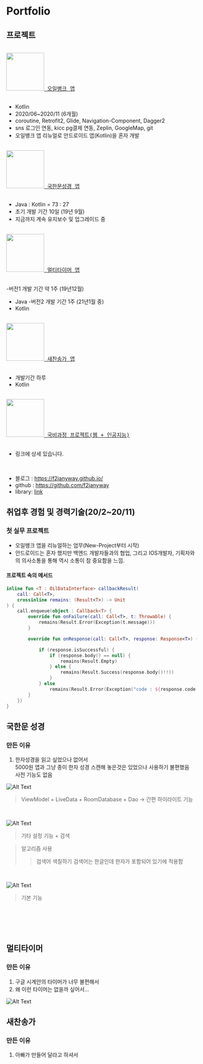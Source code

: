 # Portfolio

## 프로젝트

<pre>
<a href="https://play.google.com/store/apps/details?id=com.hyundaioilbank.android&hl=ko">
<img src="https://user-images.githubusercontent.com/55625423/106105029-a6fc5a00-6186-11eb-96ec-ab05c9881e5a.png" width="100"/>&nbsp오일뱅크 앱</a><br>
</pre>
- Kotlin
- 2020/06~2020/11 (6개월)
- coroutine, Retrofit2, Glide, Navigation-Component, Dagger2
- sns 로그인 연동, kicc pg결제 연동,  Zeplin, GoogleMap, git
- 오일뱅크 앱 리뉴얼로 안드로이드 앱(Kotlin)을 혼자 개발

<pre>
<a href="https://play.google.com/store/apps/details?id=com.box.bible&hl=ko">
<img src="https://user-images.githubusercontent.com/55625423/106109316-bbdbec00-618c-11eb-8597-c902ebc65135.png" width="100"/>&nbsp국한문성경 앱</a><br>
</pre>
- Java : Kotlin = 73 : 27
- 초기 개발 기간 10일 (19년 9월)
- 지금까지 계속 유지보수 및 업그레이드 중

<pre>
<a href="https://play.google.com/store/apps/details?id=com.box.firecast">
<img src="https://user-images.githubusercontent.com/55625423/106109559-08272c00-618d-11eb-8e73-561e76845eff.png" width="100"/>&nbsp멀티타이머 앱</a><br>
</pre>
-버전1 개발 기간 약 1주 (19년12월)
  - Java
-버전2 개발 기간 1주 (21년1월 중)
  - Kotlin
  
<pre>
<a href="https://play.google.com/store/apps/details?id=com.box.hymn&hl=ko">
<img src="https://user-images.githubusercontent.com/55625423/106109185-8fc06b00-618c-11eb-97e4-b917caeab559.png" width="100"/>&nbsp새찬송가 앱</a><br>
</pre>
- 개발기간 하루
- Kotlin

<pre>
<a href="https://github.com/yegyu/DotNet">
<img src="https://user-images.githubusercontent.com/55625423/106109942-723fd100-618d-11eb-9b28-7e94ff794e57.png" width="100" padding-left="10"/>&nbsp국비과정 프로젝트(웹 + 인공지능)</a><br>
</pre>
- 링크에 상세 있습니다.

<br>

- 블로그 : https://f2janyway.github.io/
- github : https://github.com/f2janyway<br>
- library: [link](https://github.com/f2janyway/custom_view)


## 취업후 경험 및 경력기술(20/2~20/11) 
 
### 첫 실무 프로젝트
- 오일뱅크 앱을 리뉴얼하는 업무(New-Project부터 시작)
- 안드로이드는 혼자 했지만 백엔드 개발자들과의 협업, 그리고 IOS개발자, 기획자와의 의사소통을 통해 역시 소통이 참 중요함을 느낌.

#### 프로젝트 속의 메서드 
```kotlin
inline fun <T : OilDataInterface> callbackResult(
    call: Call<T>,
    crossinline remains: (Result<T>) -> Unit
) {
    call.enqueue(object : Callback<T> {
        override fun onFailure(call: Call<T>, t: Throwable) {
            remains(Result.Error(Exception(t.message)))
        }

        override fun onResponse(call: Call<T>, response: Response<T>) {

            if (response.isSuccessful) {
                if (response.body() == null) {
                    remains(Result.Empty)
                } else {
                    remains(Result.Success(response.body()!!))
                }
            } else
                remains(Result.Error(Exception("code : ${response.code()}")))
        }
    })
}
```
 
 ## 국한문 성경 
 
 ### 만든 이유
 1. 한자성경을 읽고 싶었으나 없어서<br>
 5000원 앱과 그냥 종이 한자 성경 스캔해 놓은것은 있었으나 사용하기 불편했음<br>
 사전 기능도 없음<br>
 
 ![Alt Text](https://github.com/yegyu/android_portfolio/blob/master/gif/b1_1.gif)
 <br>
 >ViewModel  + LiveData + RoomDatabase + Dao -> 간편 하이라이트 기능
 <br>

 ![Alt Text](https://github.com/yegyu/android_portfolio/blob/master/gif/b2.gif)
 <br>
 >기타 설정 기능 + 검색
 
 >알고리즘 사용
 >  > 검색어 색칠하기 
 >  > 검색어는 한글인데 한자가 포함되어 있기에 적용함
 <br>
 
 ![Alt Text](https://github.com/yegyu/android_portfolio/blob/master/gif/b3.gif)
 <br>
 >기본 기능
 
 <br>

<br><br>
## 멀티타이머
### 만든 이유
1. 구글 시계안의 타이머가 너무 불편해서
2. 왜 이런 타이머는 없을까 싶어서... 

![Alt Text](https://github.com/yegyu/android_portfolio/blob/master/gif/멀티타이머.gif)
 <br>

 
 ## 새찬송가

 ### 만든 이유
 1. 아빠가 만들어 달라고 하셔서
 

